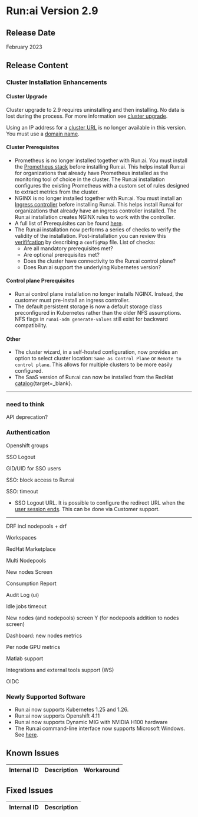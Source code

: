 # Run:ai Version 2.9

## Release Date
February 2023 

## Release Content
<!-- 
* Now supporting _spread_ scheduling strategy as well. For more information see [scheduling strategies](../Researcher/scheduling/strategies.md). -->

### Cluster Installation Enhancements


#### Cluster Upgrade

Cluster upgrade to 2.9 requires uninstalling and then installing. No data is lost during the process. For more information see [cluster upgrade](../admin/runai-setup/cluster-setup/cluster-upgrade.md).

Using an IP address for a [cluster URL](../admin/runai-setup/cluster-setup/cluster-prerequisites.md#cluster-ip) is no longer available in this version. You must use a [domain name](../admin/runai-setup/cluster-setup/cluster-prerequisites.md#domain-name).

#### Cluster Prerequisites 
* Prometheus is no longer installed together with Run:ai. You must install the [Prometheus stack](../admin/runai-setup/cluster-setup/cluster-prerequisites.md#prometheus) before installing Run:ai. This helps install Run:ai for organizations that already have Prometheus installed as the monitoring tool of choice in the cluster. The Run:ai installation configures the existing Prometheus with a custom set of rules designed to extract metrics from the cluster. 
* NGINX is no longer installed together with Run:ai. You must install an [Ingress controller](../admin/runai-setup/cluster-setup/cluster-prerequisites.md#ingress-controller) before installing Run:ai. This helps install Run:ai for organizations that already have an ingress controller installed. The Run:ai installation creates NGINX rules to work with the controller. 
* A full list of Prerequisites can be found [here](../admin/runai-setup/cluster-setup/cluster-prerequisites.md#prerequisites-in-a-nutshell).
* The Run:ai installation now performs a series of checks to verify the validity of the installation. Post-installation you can review this [verififcation](../admin/runai-setup/cluster-setup/cluster-install.md#verify-your-installation) by describing a `configMap` file. List of checks: 
    * Are all mandatory prerequisites met? 
    * Are optional prerequisites met?
    * Does the cluster have connectivity to the Run:ai control plane?
    * Does Run:ai support the underlying Kubernetes version?

#### Control plane Prerequisites

* Run:ai control plane installation no longer installs NGINX. Instead, the customer must pre-install an ingress controller. 
* The default persistent storage is now a default storage class preconfigured in Kubernetes rather than the older NFS assumptions. NFS flags in `runai-adm generate-values` still exist for backward compatibility. 

#### Other

* The cluster wizard, in a self-hosted configuration, now provides an option to select cluster location: `Same as Control Plane` or `Remote to control plane`. This allows for multiple clusters to be more easily configured.
* The SaaS version of Run:ai can now be installed from the RedHat [catalog](https://catalog.redhat.com/software/operators/detail/60be3acc3308418324b5e9d8){target=_blank}.

---
### need to think
API deprecation?

### Authentication
Openshift groups

SSO Logout

GID/UID for SSO users

SSO: block access to Run:ai

SSO: timeout

* SSO Logout URL. It is possible to configure the redirect URL when the [user session ends](../admin/runai-setup/authentication/sso.md#logout-url). This can be done via Customer support. 

-----


DRF incl nodepools + drf

Workspaces

RedHat Marketplace

Multi Nodepools

New nodes Screen

Consumption Report

Audit Log (ui)

Idle jobs timeout

New nodes (and nodepools) screen Y (for nodepools addition to nodes screen)

Dashboard: new nodes metrics

Per node GPU metrics

Matlab support

Integrations and external tools support (WS)

OIDC

### Newly Supported Software
* Run:ai now supports Kubernetes 1.25 and 1.26. 
* Run:ai now supports Openshift 4.11
* Run:ai now supports Dynamic MIG with NVIDIA H100 hardware
* The Run:ai command-line interface now supports Microsoft Windows. See [here](../admin/researcher-setup/cli-install.md#install-runai-cli).



## Known Issues

|Internal ID| Description  | Workaround   |
|-----------|--------------|--------------|



## Fixed Issues

|Internal ID | Description   |
|------------|---------------|


